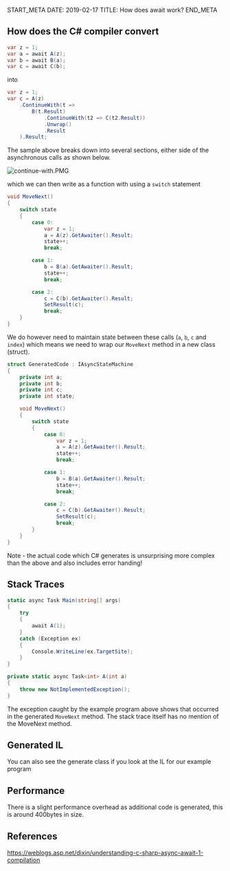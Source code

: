 START_META
DATE: 2019-02-17
TITLE: How does await work?
END_META

## How does the C# compiler convert

```c#
var z = 1;
var a = await A(z);
var b = await B(a);
var c = await C(b);
```

into

```c#
var z = 1;
var c = A(z)
    .ContinueWith(t => 
        B(t.Result)
            .ContinueWith(t2 => C(t2.Result))
            .Unwrap()
            .Result
    ).Result;
```

The sample above breaks down into several sections,  either side of the asynchronous calls as shown below.

![continue-with.PMG]({{site.baseurl}}/images/async_await/continue-with.png)

which we can then write as a function with using a `switch` statement

```c#
void MoveNext()
{
    switch state
    {
        case 0:
            var z = 1;
            a = A(z).GetAwaiter().Result;
            state++;
            break;

        case 1:
            b = B(a).GetAwaiter().Result;
            state++;
            break;

        case 2:
            c = C(b).GetAwaiter().Result;
            SetResult(c);
            break;        
    }
}
```

We do however need to maintain state between these calls (`a`, `b`, `c` and `index`) which means we need to wrap our `MoveNext` method in a new class (struct).

```c#
struct GeneratedCode : IAsyncStateMachine
{
    private int a;
    private int b;
    private int c;
    private int state;

    void MoveNext()
    {
        switch state
        {
            case 0:
                var z = 1;
                a = A(z).GetAwaiter().Result;
                state++;
                break;

            case 1:
                b = B(a).GetAwaiter().Result;
                state++;
                break;

            case 2:
                c = C(b).GetAwaiter().Result;
                SetResult(c);
                break;        
        }
    }
}
```

Note - the actual code which C# generates is unsurprising more complex than the above and also includes error handing!


## Stack Traces

```c#
static async Task Main(string[] args)
{
    try
    {
        await A(1);
    }
    catch (Exception ex)
    {
        Console.WriteLine(ex.TargetSite);
    }
}

private static async Task<int> A(int a)
{
    throw new NotImplementedException();
}
```       

The exception caught by the example program above shows that occurred in the generated `MoveNext` method.  The stack trace itself has no mention of the MoveNext method.

## Generated IL
You can also see the generate class if you look at the IL for our example program



## Performance

There is a slight performance overhead as additional code is generated,  this is around 400bytes in size. 


## References
https://weblogs.asp.net/dixin/understanding-c-sharp-async-await-1-compilation